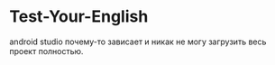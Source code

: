 # Test-Your-English
android studio почему-то зависает и никак не могу загрузить весь проект полностью.
